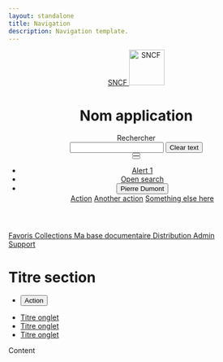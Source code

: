 ```yaml
---
layout: standalone
title: Navigation
description: Navigation template.
---
```


<header class="mastheader">
  <div class="mastheader-logo">
    <a href="/docs">
      <span class="sr-only">SNCF</span>
      <img alt="SNCF" src="{{ site.baseurl }}/assets/img/brand/sncf-logo.png" width="70" />
    </a>
  </div>
  <h1 class="mastheader-title d-none d-xl-block text-uppercase text-white pt-2 pl-3 mb-0">Nom application</h1>
  <div class="mastheader-search pr-md-4 pl-md-4" data-component="searchbar">
    <div class="input-group align-items-center">
      <label class="font-weight-medium text-white pr-3 mb-0">Rechercher</label>
      <div class="form-control-container" data-component="control" data-clear-option="true">
        <input type="text" class="form-control clear-option" data-role="input" data-placeholder="Rechercher" />
        <span class="form-control-state"></span>
        <button type="button" class="btn-clear btn-primary d-none" data-btn="clear">
          <span class="sr-only">Clear text</span>
          <i class="icons-close"></i>
        </button>
      </div>
      <div class="input-group-append input-group-last">
        <button type="button" class="btn btn-primary btn-only-icon">
          <i class="icons-search"></i>
        </button>
      </div>
      <button type="button" class="btn btn-only-icon btn-white d-block d-md-none" data-role="close"><i class="icons-close icon-size-1x25"></i></button>
    </div>
  </div>
  <ul class="mastheader-toolbar toolbar mb-0">
    <li class="toolbar-item d-none d-md-block">
      <a href="#" class="btn btn-only-icon btn-notif">
        <span class="sr-only">Alert</span>
        <i class="icons-alert-underline icon-size-1x25 icon-size-md-1x50"></i>
        <span class="notif">1</span>
      </a>
    </li>
    <li class="toolbar-item no-separator d-block d-md-none">
      <a href="#" class="btn btn-only-icon" data-component="searchbar-toggle">
        <span class="sr-only">Open search</span>
        <i class="icons-search icon-size-1x25 icon-size-md-1x50"></i>
      </a>
    </li>
    <li class="toolbar-item">
      <div class="btn-group dropdown">
        <button class="btn btn-transparent dropdown-toggle" type="button" id="dropdownMenuButton" data-toggle="dropdown" aria-haspopup="true" aria-expanded="false">
          <i class="icons-account-offline icon-size-1x25 icon-size-md-1x50 mr-xl-2"></i>
          <span class="d-none d-xl-block">Pierre Dumont</span>
          <i class="icons-arrow-down d-none d-xl-block"></i>
        </button>
        <div class="dropdown-menu dropdown-menu-right" aria-labelledby="dropdownMenuButton">
          <a class="dropdown-item" href="#">Action</a>
          <a class="dropdown-item" href="#">Another action</a>
          <a class="dropdown-item" href="#">Something else here</a>
        </div>
      </div>
    </li>
  </ul>
</header>
<nav class="mastnav">
  <div class="mastnav-top">
    <a href="#" class="mastnav-item active">
      <i class="icons-favorite-on icon-size-1x50"></i>
      <span class="font-weight-medium">Favoris</span>
    </a>
    <a href="#" class="mastnav-item">
      <i class="icons-collection icon-size-1x50"></i>
      <span class="font-weight-medium">Collections</span>
    </a>
    <a href="#" class="mastnav-item">
      <i class="icons-document icon-size-1x50"></i>
      <span class="font-weight-medium">Ma base documentaire</span>
    </a>
    <a href="#" class="mastnav-item">
      <i class="icons-distribution icon-size-1x50"></i>
      <span class="font-weight-medium">Distribution</span>
    </a>
    <a href="#" class="mastnav-item">
      <i class="icons-admin icon-size-1x50"></i>
      <span class="font-weight-medium">Admin</span>
    </a>
  </div>
  <div class="mastnav-bottom d-none d-lg-block">
    <a href="#" class="mastnav-item mastnav-item-horizontal">
      <i class="icons-support icon-size-1x50"></i>
      <span class="font-weight-medium">Support</span>
    </a>
  </div>
</nav>
<div class="actionbar">
  <div class="actionbar-head">
    <h1>Titre section</h1>
    <ul class="toolbar mb-0">
      <li class="toolbar-item">
        <button class="btn btn-sm btn-secondary">Action</button>
      </li>
    </ul>
  </div>
  <ul class="navtabs mb-0">
    <li class="navtabs-item pr-4">
      <a href="#" class="active pt-1 pb-3">Titre onglet</a>
    </li>
    <li class="navtabs-item pr-4">
      <a href="#" class="pt-1 pb-3">Titre onglet</a>
    </li>
    <li class="navtabs-item pr-4">
      <a href="#" class="pt-1 pb-3">Titre onglet</a>
    </li>
  </ul>
</div>
<main div class="mastcontainer">
  <p>Content</p>
</main>
